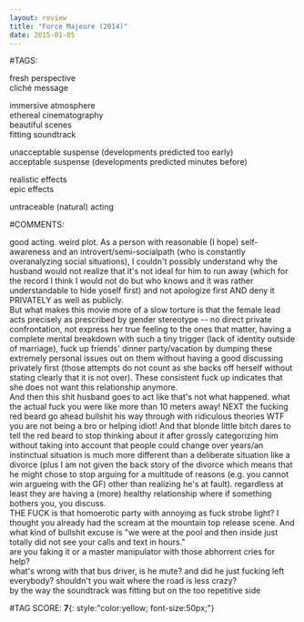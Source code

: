 ```yaml
---  
layout: review  
title: "Force Majeure (2014)"  
date: 2015-01-05  
---  
```

  
#TAGS:  
  
fresh perspective  
cliché message  
  
immersive atmosphere  
ethereal cinematography  
beautiful scenes  
fitting soundtrack  
  
unacceptable suspense (developments predicted too early)  
acceptable suspense (developments predicted minutes before)  
  
realistic effects  
epic effects  
  
untraceable (natural) acting  
  
#COMMENTS:  
  
good acting. weird plot. As a person with reasonable (I hope) self-awareness and an introvert/semi-socialpath (who is constantly overanalyzing social situations), I couldn't possibly understand why the husband would not realize that it's not ideal for him to run away (which for the record I think I would not do but who knows and it was rather understandable to hide yoself first) and not apologize first AND deny it PRIVATELY as well as publicly.   
But what makes this movie more of a slow torture is that the female lead acts precisely as prescribed by gender stereotype -- no direct private confrontation, not express her true feeling to the ones that matter, having a complete mental breakdown with such a tiny trigger (lack of identity outside of marriage), fuck up friends' dinner party/vacation by dumping these extremely personal issues out on them without having a good discussing privately first (those attempts do not count as she backs off herself without stating clearly that it is not over). These consistent fuck up indicates that she does not want this relationship anymore.   
And then this shit husband goes to act like that's not what happened. what the actual fuck you were like more than 10 meters away! NEXT the fucking red beard go ahead bullshit his way through with ridiculous theories WTF you are not being a bro or helping idiot! And that blonde little bitch dares to tell the red beard to stop thinking about it after grossly categorizing him without taking into account that people could change over years/an instinctual situation is much more different than a deliberate situation like a divorce (plus I am not given the back story of the divorce which means that he might chose to stop arguing for a multitude of reasons (e.g. you cannot win argueing with the GF) other than realizing he's at fault). regardless at least they are having a (more) healthy relationship where if something bothers you, you discuss.  
THE FUCK is that homoerotic party with annoying as fuck strobe light? I thought you already had the scream at the mountain top release scene. And what kind of bullshit excuse is "we were at the pool and then inside just totally did not see your calls and text in hours."  
are you faking it or a master manipulator with those abhorrent cries for help?  
what's wrong with that bus driver, is he mute? and did he just fucking left everybody? shouldn't you wait where the road is less crazy?  
by the way the soundtrack was fitting but on the too repetitive side  
  
  
  
  
  
#TAG SCORE: **7**{: style:"color:yellow; font-size:50px;"}  
